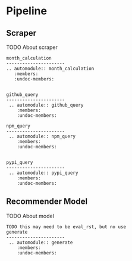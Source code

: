 # Pipeline



## Scraper
TODO About scraper


```eval_rst
month_calculation
----------------------
.. automodule:: month_calculation
   :members:
   :undoc-members:


github_query
----------------------
 .. automodule:: github_query
    :members:
    :undoc-members:

npm_query
----------------------
 .. automodule:: npm_query
    :members:
    :undoc-members:


pypi_query
----------------------
 .. automodule:: pypi_query
    :members:
    :undoc-members:
```

## Recommender Model
TODO About model


```
TODO this may need to be eval_rst, but no use
generate
----------------------
 .. automodule:: generate
    :members:
    :undoc-members:
```

